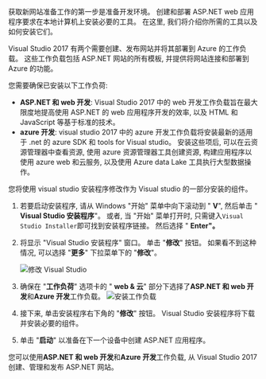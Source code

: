 获取新网站准备工作的第一步是准备开发环境。 创建和部署 ASP.NET web 应用程序要求在本地计算机上安装必要的工具。 在这里, 我们将介绍你所需的工具以及如何安装它们。


Visual Studio 2017 有两个需要创建、发布网站并将其部署到 Azure 的工作负载。 这些工作负载包括 ASP.NET 网站的所有模板, 并提供将网站连接和部署到 Azure 的功能。

您需要确保已安装以下工作负荷:

- **ASP.NET 和 web 开发**: Visual Studio 2017 中的 web 开发工作负载旨在最大限度地提高使用 ASP.NET 的 web 应用程序开发的效率, 以及 HTML 和 JavaScript 等基于标准的技术。
- **azure 开发**: visual studio 2017 中的 azure 开发工作负载将安装最新的适用于 .net 的 azure SDK 和 tools for Visual studio。 安装这些项后, 可以在云资源管理器中查看资源, 使用 azure 资源管理器工具创建资源, 构建应用程序以使用 azure web 和云服务, 以及使用 Azure data Lake 工具执行大型数据操作。


您将使用 visual studio 安装程序修改作为 Visual studio 的一部分安装的组件。

1. 若要启动安装程序, 请从 Windows "开始" 菜单中向下滚动到 " **V**", 然后单击 " **Visual Studio 安装程序**"。 或者, 当 "开始" 菜单打开时, 只需键入```Visual Studio Installer```即可找到安装程序链接。 然后选择 " **Enter"。**

1. 将显示 "Visual Studio 安装程序" 窗口。 单击 "**修改**" 按钮。 如果看不到这种情况, 可以选择 "**更多**" 下拉菜单下的 "**修改**"。

    ![修改 Visual Studio](../media/2-visual-studio-installer-modify.PNG)

1. 确保在 "**工作负荷**" 选项卡的 " **web & 云**" 部分下选择了**ASP.NET 和 web 开发**和**Azure 开发**工作负载。 ![安装工作负载](../media/2-select-workloads.png)

1. 接下来, 单击安装程序右下角的 "**修改**" 按钮。 Visual Studio 安装程序将下载并安装必要的组件。

1. 单击 "**启动**" 以准备在下一个设备中创建 ASP.NET 应用程序。

您可以使用**ASP.NET 和 web 开发**和**Azure 开发**工作负载, 从 Visual Studio 2017 创建、管理和发布 ASP.NET 网站。
